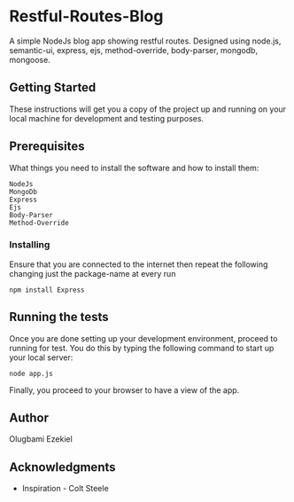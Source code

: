 # Restful-Routes-Blog
A simple NodeJs blog app showing restful routes. Designed using node.js, semantic-ui, express, ejs, method-override, body-parser, mongodb, mongoose.

## Getting Started
These instructions will get you a copy of the project up and running on your local machine for development and testing purposes.

## Prerequisites
What things you need to install the software and how to install them:

```
NodeJs
MongoDb
Express
Ejs
Body-Parser
Method-Override
```
### Installing
Ensure that you are connected to the internet then repeat the following changing just the package-name at every run 

```
npm install Express
```

## Running the tests
Once you are done setting up your development environment, proceed to running for test. You do this by typing the following command to start up your local server:

```
node app.js
```

Finally, you proceed to your browser to have a view of the app.

## Author
Olugbami Ezekiel

## Acknowledgments
- Inspiration - Colt Steele
